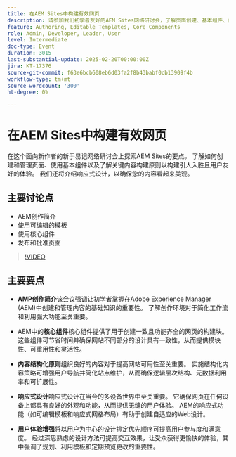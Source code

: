 ```yaml
---
title: 在AEM Sites中构建有效网页
description: 请参加我们初学者友好的AEM Sites网络研讨会，了解页面创建、基本组件、内容结构和响应式设计，其中涉及AEM创作、可编辑模板、核心组件和页面发布等要点。
feature: Authoring, Editable Templates, Core Components
role: Admin, Developer, Leader, User
level: Intermediate
doc-type: Event
duration: 3015
last-substantial-update: 2025-02-20T00:00:00Z
jira: KT-17376
source-git-commit: f63e6bcb608eb6d03fa2f8b43babf0cb13909f4b
workflow-type: tm+mt
source-wordcount: '300'
ht-degree: 0%

---
```



# 在AEM Sites中构建有效网页

在这个面向新作者的新手易记网络研讨会上探索AEM Sites的要点。 了解如何创建和管理页面、使用基本组件以及了解关键内容构建原则以构建引人入胜且用户友好的体验。 我们还将介绍响应式设计，以确保您的内容看起来美观。

## 主要讨论点

* AEM创作简介
* 使用可编辑的模板
* 使用核心组件
* 发布和批准页面

>[!VIDEO](https://video.tv.adobe.com/v/3444455/?learn=on&enablevpops)

## 主要要点

* **AMP创作简介**&#x200B;该会议强调让初学者掌握在Adobe Experience Manager (AEM)中创建和管理内容的基础知识的重要性。 了解创作环境对于简化工作流和利用强大功能至关重要。

* AEM中的&#x200B;**核心组件**&#x200B;核心组件提供了用于创建一致且功能齐全的网页的构建块。 这些组件可节省时间并确保网站不同部分的设计具有一致性，从而提供模块性、可重用性和灵活性。

* **内容结构化原则**&#x200B;组织良好的内容对于提高网站可用性至关重要。 实施结构化内容策略可增强用户导航并简化站点维护，从而确保逻辑层次结构、元数据利用率和可扩展性。

* **响应式设计**&#x200B;响应式设计在当今的多设备世界中至关重要。 它确保网页在任何设备上都具有良好的外观和功能，从而提供无缝的用户体验。 AEM的响应式功能（如可编辑模板和响应式网格布局）有助于创建自适应的Web设计。

* **用户体验增强**&#x200B;将以用户为中心的设计排定优先顺序可提高用户参与度和满意度。 经过深思熟虑的设计方法可提高交互效果，让受众获得更愉快的体验，其中强调了规划、利用模板和定期预览更改的重要性。